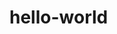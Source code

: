 # hello-world


<!-- 
Entomo check-in
Nov 18
Nov 19
Nov 20
Nov 21
Nov 22
Nov 23
Nov 24
Nov 25
Nov 26
Nov 28
Nov 29
Nov 30
Dec 01
Dec 02
Dec 03
Dec 05
Dec 06
Dec 07
Dec 08
Dec 09
Dec 13
Dec 14
Dec 15
Dec 18
Dec 22
Dec 23
-->
